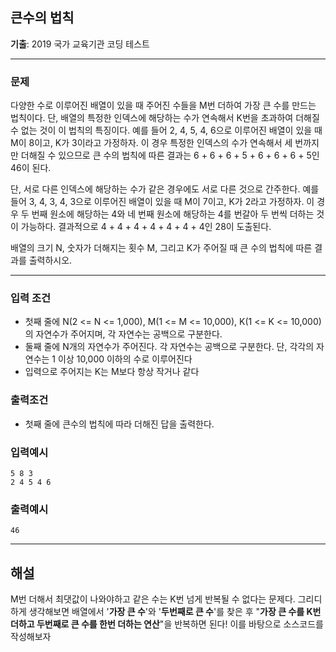 ## 큰수의 법칙
**기출**: 2019 국가 교육기관 코딩 테스트
* * *

### 문제

다양한 수로 이루어진 배열이 있을 때 주어진 수들을 M번 더하여 가장 큰 수를 만드는 법칙이다. 단, 배열의 특정한 인덱스에 해당하는 수가 연속해서 K번을 초과하여 더해질 수 없는 것이 이 법칙의 특징이다.
예를 들어 2, 4, 5, 4, 6으로 이루어진 배열이 있을 때 M이 8이고, K가 3이라고 가정하자. 이 경우 특정한 인덱스의 수가 연속해서 세 번까지만 더해질 수 있으므로 큰 수의 법칙에 따른 결과는 6 + 6 + 6 + 5 + 6 + 6 + 6 + 5인 46이 된다.

단, 서로 다른 인덱스에 해당하는 수가 같은 경우에도 서로 다른 것으로 간주한다. 예를 들어 3, 4, 3, 4, 3으로 이루어진 배열이 있을 때 M이 7이고, K가 2라고 가정하자. 이 경우 두 번째 원소에 해당하는 4와 네 번째 원소에 해당하는 4를 번갈아 두 번씩 더하는 것이 가능하다. 결과적으로 4 + 4 + 4 + 4 + 4 + 4 + 4인 28이 도출된다.

배열의 크기 N, 숫자가 더해지는 횟수 M, 그리고 K가 주어질 때 큰 수의 법칙에 따른 결과를 출력하시오.

* * *


### 입력 조건
- 첫째 줄에 N(2 <= N <= 1,000), M(1 <= M <= 10,000), K(1 <= K <= 10,000)의 자연수가 주어지며, 각 자연수는 공백으로 구분한다.
- 둘째 줄에 N개의 자연수가 주어진다. 각 자연수는 공백으로 구분한다. 단, 각각의 자연수는 1 이상 10,000 이하의 수로 이루어진다
- 입력으로 주어지는 K는 M보다 항상 작거나 같다

### 출력조건
- 첫째 줄에 큰수의 법칙에 따라 더해진 답을 출력한다.

### 입력예시
```
5 8 3
2 4 5 4 6
```

### 출력예시
```
46
```
* * *
## 해설
M번 더해서 최댓값이 나와야하고 같은 수는 K번 넘게 반복될 수 없다는 문제다.
그리디하게 생각해보면 배열에서 '**가장 큰 수**'와 '**두번째로 큰 수**'를 찾은 후 "**가장 큰 수를 K번 더하고 두번째로 큰 수를 한번 더하는 연산**"을 반복하면 된다! 이를 바탕으로 소스코드를 작성해보자
